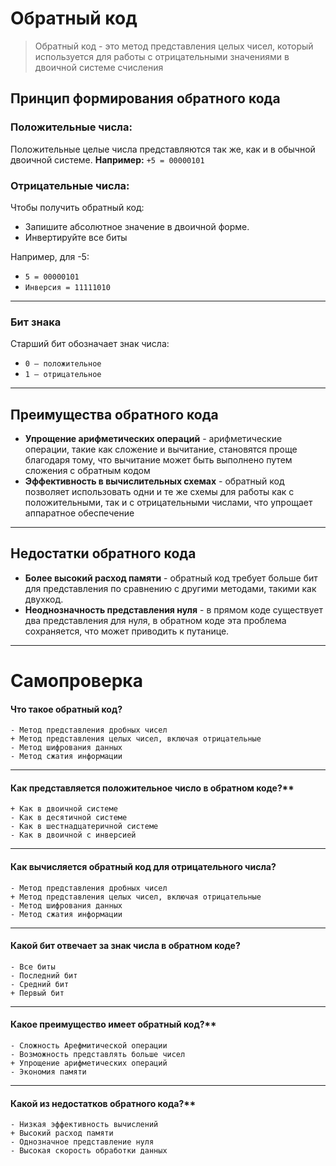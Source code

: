 # Обратный код

> Обратный код - это метод представления целых чисел, который используется для работы с отрицательными значениями в двоичной системе счисления

## Принцип формирования обратного кода

### Положительные числа:
Положительные целые числа представляются так же, как и в 
обычной двоичной системе. 
**Например:** `+5 = 00000101`

### Отрицательные числа:

Чтобы получить обратный код:
- Запишите абсолютное значение в двоичной форме.
- Инвертируйте все биты 

Например, для -5:
- `5 = 00000101` 
- `Инверсия = 11111010` 

--- 
### Бит знака
Старший бит обозначает знак числа:
- `0 — положительное`
- `1 — отрицательное` 
---

## **Преимущества обратного кода** 
- **Упрощение арифметических операций** - арифметические операции, такие как сложение и вычитание, становятся проще благодаря тому, что вычитание может быть выполнено путем сложения с обратным кодом
- **Эффективность в вычислительных схемах** - обратный код позволяет использовать одни и те же схемы для работы как с положительными, так и с отрицательными числами, что упрощает аппаратное обеспечение
---
## **Недостатки обратного кода**
- **Более высокий расход памяти** - обратный код требует больше бит для представления по сравнению с другими методами, такими как двухкод.
- **Неоднозначность представления нуля** - в прямом коде существует два представления для нуля, в обратном коде эта проблема сохраняется, что может приводить к путанице.

---
# Самопроверка

#### Что такое обратный код? 

```quiz
- Метод представления дробных чисел
+ Метод представления целых чисел, включая отрицательные  
- Метод шифрования данных  
- Метод сжатия информации  
```

---
#### Как представляется положительное число в обратном коде?**  
```quiz
+ Как в двоичной системе  
- Как в десятичной системе   
- Как в шестнадцатеричной системе  
- Как в двоичной с инверсией
```

---
#### Как вычисляется обратный код для отрицательного числа?  

```quiz
- Метод представления дробных чисел
+ Метод представления целых чисел, включая отрицательные  
- Метод шифрования данных  
- Метод сжатия информации  
```

---
#### Какой бит отвечает за знак числа в обратном коде?  

```quiz
- Все биты   
- Последний бит  
- Средний бит  
+ Первый бит  
```

---
#### Какое преимущество имеет обратный код?**

```quiz
- Сложность Арефмитической операции
- Возможность представлять больше чисел   
+ Упрощение арифметических операций   
- Экономия памяти   
```

---
####  Какой из недостатков обратного кода?**  

```quiz
- Низкая эффективность вычислений  
+ Высокий расход памяти 
- Однозначное представление нуля  
- Высокая скорость обработки данных
```

